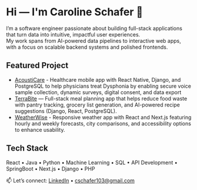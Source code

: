 # Hi — I'm Caroline Schafer 👋
I’m a software engineer passionate about building full-stack applications that turn data into intuitive, impactful user experiences.  
My work spans from AI-powered data pipelines to interactive web apps, with a focus on scalable backend systems and polished frontends.

## Featured Project
- [AcoustiCare](https://github.com/caroline-schafer103/Acousticare) - Healthcare mobile app with React Native, Django, and PostgreSQL to help physicians treat Dysphonia by enabling secure voice sample collection, dynamic surveys, digital consent, and data export
- [TerraBite](https://github.com/caroline-schafer103/TerraBite#) — Full-stack meal planning app that helps reduce food waste with pantry tracking, grocery list generation, and AI-powered recipe suggestions (Django, React, PostgreSQL).
- [WeatherWise](https://github.com/caroline-schafer103/WeatherWise) - Responsive weather app with React and Next.js featuring hourly and weekly forecasts, city comparisons, and accessibility options to enhance usability.

## Tech Stack
React • Java • Python • Machine Learning • SQL • API Development • SpringBoot • Next.js • Django • PHP

📫 Let’s connect: [LinkedIn](https://www.linkedin.com/in/caroline--schafer) • cschafer103@gmail.com
